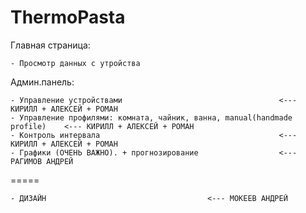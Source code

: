 # ThermoPasta

Главная страница:

	- Просмотр данных с утройства

Админ.панель:

	- Управление устройствами  									<--- КИРИЛЛ + АЛЕКСЕЙ + РОМАН
	- Управление профилями: комната, чайник, ванна, manual(handmade profile) 	<--- КИРИЛЛ + АЛЕКСЕЙ + РОМАН
	- Контроль интервала  										<--- КИРИЛЛ + АЛЕКСЕЙ + РОМАН
	- Графики (ОЧЕНЬ ВАЖНО). + прогнозирование					<--- РАГИМОВ АНДРЕЙ

=====

	- ДИЗАЙН									<--- МОКЕЕВ АНДРЕЙ
